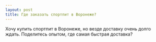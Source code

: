 ```yaml
---
layout: post 
title: Где заказать спортпит в Воронеже? 
--- 
```

Хочу купить спортпит в Воронеже, но везде доставку очень долго ждать. Поделитесь опытом, где самая быстрая доставка?